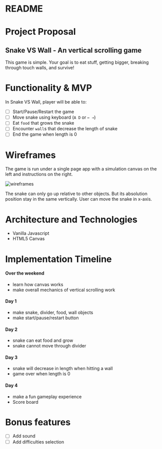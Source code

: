 # README

<!-- This README would normally document whatever steps are necessary to get the
application up and running.

Things you may want to cover:

* Ruby version

* System dependencies

* Configuration

* Database creation

* Database initialization

* How to run the test suite

* Services (job queues, cache servers, search engines, etc.)

* Deployment instructions

* ... -->

# Project Proposal

## Snake VS Wall - An vertical scrolling game

This game is simple. Your goal is to eat stuff, getting bigger, breaking through touch walls, and survive!

# Functionality & MVP

In Snake VS Wall, player will be able to:

- [ ] Start/Pause/Restart the game
- [ ] Move snake using keyboard (`A D` or `← →`)
- [ ] Eat `food` that grows the snake
- [ ] Encounter `wall`s that decrease the length of snake
- [ ] End the game when length is 0

# Wireframes

The game is run under a single page app with a simulation canvas on the left and instructions on the right.

![wireframes](https://i.imgur.com/ZUMHVsA.png)

The snake can only go up relative to other objects. But its absolution position stay in the same vertically. User can move the snake in x-axis.

# Architecture and Technologies

+ Vanilla Javascript
+ HTML5 Canvas


# Implementation Timeline

#### Over the weekend

+ learn how canvas works
+ make overall mechanics of vertical scrolling work

#### Day 1

+ make snake, divider, food, wall objects
+ make start/pause/restart button

#### Day 2

+ snake can eat food and grow
+ snake cannot move through divider

#### Day 3

+ snake will decrease in length when hitting a wall
+ game over when length is 0

#### Day 4

+ make a fun gameplay experience
+ Score board

<!-- pick color here -->
<!-- http://paletton.com/ -->

# Bonus features

- [ ] Add sound
- [ ] Add difficulties selection
